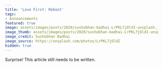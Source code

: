 ```yaml
---
title: 'Love First: Reboot'
tags:
- Announcements
featured: true
image: assets/images/posts/2020/sushobhan-badhai-LrPKL7jOldI-unsplash.jpg
image_thumb: assets/images/posts/2020/sushobhan-badhai-LrPKL7jOldI-unsplash_thumbnail.jpg
image_credit: Sushobhan Badhai
image_source: https://unsplash.com/photos/LrPKL7jOldI
hidden: true
---
```


Surprise! This article still needs to be written.
